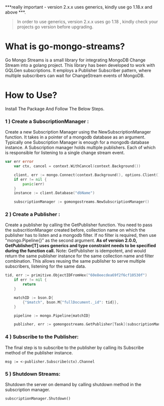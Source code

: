***really important - version 2.x.x uses generics, kindly use go 1.18.x and above ***.

> In order to use generics, version 2.x.x uses go 1.18 , kindly check your projects go version before upgrading.

# What is go-mongo-streams?
Go Mongo Streams is a small library for integrating MongoDB Change Stream into a golang project.
This library has been developed to work with GQLGen subscriptions.
It employs a Publisher Subscriber pattern, where multiple subscribers can wait for ChangeStream events of MongoDB.

# How to Use?
Install The Package And Follow The Below Steps.

### 1 ) Create a SubscriptionManager :
Create a new Subscription Manager using the NewSubscriptionManager function. It takes in a pointer of a mongodb database as an argument. Typically one Subscription Manager is enough for a mongodb database instance.
A Subscription manager holds multiple publishers. Each of which is responsible for listening to a single change stream event.
```go
var err error
	var ctx, cancel = context.WithCancel(context.Background())

	client, err := mongo.Connect(context.Background(), options.Client().ApplyURI("dbURI").SetMaxPoolSize(1).SetConnectTimeout(15*time.Second))
	if err != nil {
		panic(err)
	}
	instance := client.Database("dbName")

	subscriptionManager := gomongostreams.NewSubscriptionManager()
```

### 2 ) Create a Publisher :
Create a publisher by calling the GetPublisher function. You need to pass the subscritionManager created before, collection name on which the publisher has to listen and a mongodb filter. If no filter is required, then use "mongo.Pipeline{}" as the second argument.
**As of version 2.0.0, GetPublisher[T] uses generics and type constraint needs to be specified during the function call.**
Note: GetPublisher is idempotent, and would return the same publisher instance for the same collection name and filter combination. This allows reusing the same publisher to serve multiple subscribers, listening for the same data.
```go
tid, err := primitive.ObjectIDFromHex("60e8eecdea69f2f6cf10530f")
	if err != nil {
		return
	}

	matchID := bson.D{
		{"$match", bson.M{"fullDocument._id": tid}},
	}

	pipeline := mongo.Pipeline{matchID}

	publisher, err := gomongostreams.GetPublisher[Task](subscriptionManager, taskCollection, pipeline)
```
### 4 ) Subscribe to the Publisher:
The final step is to subscribe to the publisher by calling its Subscribe method of the publisher instance.
```
msg := <-publisher.Subscribe(ctx).Channel
```
### 5 ) Shutdown Streams:
Shutdown the server on demand by calling shutdown method in the subscription manager.
```
subscriptionManager.Shutdown()
```